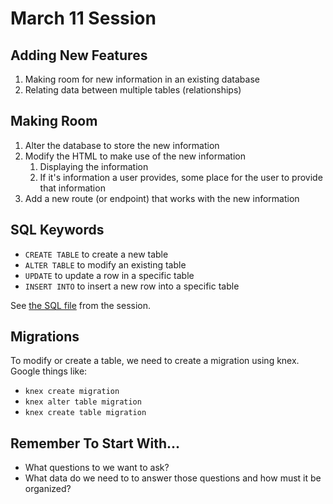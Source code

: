 # March 11 Session

## Adding New Features

1. Making room for new information in an existing database
1. Relating data between multiple tables (relationships)

## Making Room

1. Alter the database to store the new information
1. Modify the HTML to make use of the new information
   1. Displaying the information
   1. If it's information a user provides, some place for the user to provide that information
1. Add a new route (or endpoint) that works with the new information

## SQL Keywords

- `CREATE TABLE` to create a new table
- `ALTER TABLE` to modify an existing table
- `UPDATE` to update a row in a specific table
- `INSERT INTO` to insert a new row into a specific table

See [the SQL file](social_wall_group1.sql) from the session.

## Migrations

To modify or create a table, we need to create a migration using knex.  Google things like:

- `knex create migration`
- `knex alter table migration`
- `knex create table migration`

## Remember To Start With...

- What questions to we want to ask?
- What data do we need to to answer those questions and how must it be organized?
